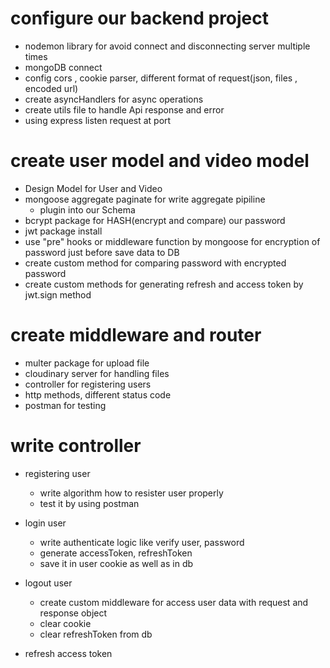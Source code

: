 # configure our backend project

- nodemon library for avoid connect and disconnecting server multiple times
- mongoDB connect
- config cors , cookie parser, different format of request(json, files , encoded url)
- create asyncHandlers for async operations
- create utils file to handle Api response and error
- using express listen request at port

# create user model and video model

- Design Model for User and Video
- mongoose aggregate paginate for write aggregate pipiline
  - plugin into our Schema
- bcrypt package for HASH(encrypt and compare) our password
- jwt package install
- use "pre" hooks or middleware function by mongoose for encryption of password just before save data to DB
- create custom method for comparing password with encrypted password
- create custom methods for generating refresh and access token by jwt.sign method

# create middleware and router

- multer package for upload file
- cloudinary server for handling files
- controller for registering users
- http methods, different status code
- postman for testing

# write controller

- registering user

  - write algorithm how to resister user properly
  - test it by using postman

- login user

  - write authenticate logic like verify user, password
  - generate accessToken, refreshToken
  - save it in user cookie as well as in db

- logout user

  - create custom middleware for access user data with request and response object
  - clear cookie
  - clear refreshToken from db

- refresh access token
